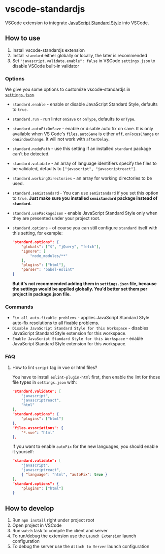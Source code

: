 # vscode-standardjs

VSCode extension to integrate [JavaScript Standard Style](https://github.com/feross/standard) into VSCode.

## How to use

1. Install vscode-standardjs extension
2. Install `standard` either globally or locally, the later is recommended
3. Set `"javascript.validate.enable": false` in VSCode `settings.json` to disable VSCode built-in validator

### Options

We give you some options to customize vscode-standardjs in [`settings.json`](https://code.visualstudio.com/docs/customization/userandworkspace).

* `standard.enable` - enable or disable JavaScript Standard Style, defaults to `true`.
* `standard.run` - run linter `onSave` or `onType`, defaults to `onType`.
* `standard.autoFixOnSave` - enable or disable auto fix on save. It is only available when VS Code's `files.autoSave` is either `off`, `onFocusChange` or `onWindowChange`. It will not work with `afterDelay`.
* `standard.nodePath` - use this setting if an installed `standard` package can't be detected.
* `standard.validate` - an array of language identifiers specify the files to be validated, defaults to `["javascript", "javascriptreact"]`.
* `standard.workingDirectories` - an array for working directories to be used.
* `standard.semistandard` - You can use `semistandard` if you set this option to `true`. **Just make sure you installed `semistandard` package instead of `standard`.**
* `standard.usePackageJson` - enable JavaScript Standard Style only when they are presented under your project root.
* `standard.options` - of course you can still configure `standard` itself with this setting, for example:

	```json
	"standard.options": {
		"globals": ["$", "jQuery", "fetch"],
		"ignore": [
			"node_modules/**"
		],
		"plugins": ["html"],
		"parser": "babel-eslint"
	}
	```

	 **But it's not recommended adding them in `settings.json` file, because the settings would be applied globally. You'd better set them per project in package.json file.**

### Commands

* `Fix all auto-fixable problems` - applies JavaScript Standard Style auto-fix resolutions to all fixable problems.
* `Disable JavaScript Standard Style for this Workspace` - disables JavaScript Standard Style extension for this workspace.
* `Enable JavaScript Standard Style for this Workspace` - enable JavaScript Standard Style extension for this workspace.

### FAQ

1. How to lint `script` tag in vue or html files?

    You have to install `eslint-plugin-html` first, then enable the lint for those file types in `settings.json` with:

	```json
	"standard.validate": [
		"javascript",
		"javascriptreact",
		"html"
	],
	"standard.options": {
		"plugins": ["html"]
	},
	"files.associations": {
		"*.vue": "html"
	},
	```
	If you want to enable `autoFix` for the new languages, you should enable it yourself:

	```json
	"standard.validate": [
		"javascript",
		"javascriptreact",
		{ "language": "html", "autoFix": true }
	],
	"standard.options": {
		"plugins": ["html"]
	}
	```

## How to develop

1. Run `npm install` right under project root
2. Open project in VSCode
3. Run `watch` task to compile the client and server
4. To run/debug the extension use the `Launch Extension` launch configuration
5. To debug the server use the `Attach to Server` launch configuration